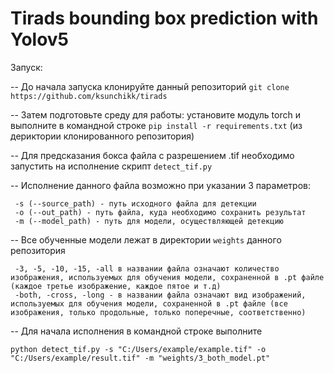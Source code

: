 # Tirads bounding box prediction with Yolov5

Запуск:

-- До начала запуска клонируйте данный репозиторий `git clone https://github.com/ksunchikk/tirads`

-- Затем подготовьте среду для работы: установите модуль torch и выполните в командной строке `pip install -r requirements.txt` (из дериктории клонированного репозитория)

-- Для предсказания бокса файла с разрешением .tif необходимо запустить на исполнение скрипт `detect_tif.py`

-- Исполнение данного файла возможно при указании 3 параметров:



     -s (--source_path) - путь исходного файла для детекции
     -o (--out_path) - путь файла, куда необходимо сохранить результат
     -m (--model_path) - путь для модели, осуществляющей детекцию
     
 -- Все обученные модели лежат в директории `weights` данного репозитория



     -3, -5, -10, -15, -all в названии файла означают количество изображения, используемых для обучения модели, сохраненной в .pt файле (каждое третье изображение, каждое пятое и т.д)
     -both, -cross, -long - в названии файла означают вид изображений, используемых для обучения модели, сохраненной в .pt файле (все изображения, только продольные, только поперечные, соответственно)
  -- Для начала исполнения в командной строке выполните 
  
    python detect_tif.py -s "C:/Users/example/example.tif" -o "C:/Users/example/result.tif" -m "weights/3_both_model.pt" 
     
     
     
